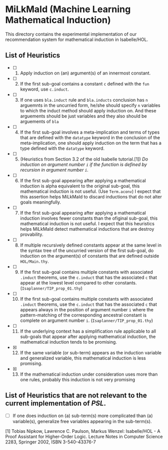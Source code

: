 # MiLkMaId (Machine Learning Mathematical Induction)

This directory contains the experimental implementation of our recommendation system for mathematical induction in Isabelle/HOL.

## List of Heuristics

- [ ] 1. Apply induction on (an) argument(s) of an innermost constant.
- [ ] 2. If the first sub-goal contains a constant `c` defined with the `fun` keyword, use `c.induct`.
- [ ] 3. If one uses `bla.induct` rule and `bla.inducts` conclusion has `n` arguemnts in the uncurried form, 
         he/she should specify `n` variables to which the induct method should apply induction on.
         And these arguements should be just variables and they also should be arguements of `bla`
- [ ] 4. If the first sub-goal involves a meta-implication and terms of types that are defined with the `datatype` keyword 
         in the conclusion of the meta-implication, one should apply induction on the term 
         that has a type defined with the `datatype` keyword.
- [ ] 5. (Heuristics from Section 3.2 of the old Isabelle tutorial.[1]) _Do induction on argument number `i`
         if the function is defined by recursion in argument number `i`._
- [ ] 6. If the first sub-goal appearing after applying a mathematical induction is alpha equivalent to 
         the original sub-goal,
         this mathematical induction is not useful. (Use `Term.aconv`)
         I expect that this assertion helps MiLkMaId to discard inductions that do not alter goals meaningfully.
- [ ] 7. If the first sub-goal appearing after applying a mathematical induction involves fewer constants than the ofiginal
         sub-goal, this mathematical induction is not useful.
         I expect that this heuristics helps MiLkMaId detect mathematical inductions that are destroy provability.
- [ ] 8. If multiple recursively defined constants appear at the same level in the syntax tree of 
         the uncurried version of the first sub-goal, do induction on the argument(s) of constants that are defined outside
         `HOL/Main.thy`.
- [ ] 9. If the first sub-goal contains multiple constants with associated `.induct` theorems, 
         use the `c.induct` that has the associated `c` that appear at the lowest level compared to other constants.
         (`Isaplanner/TIP_prop_01.thy`)
- [ ] 10. If the first sub-goal contains multiple constants with associated `.induct` theorems, 
          use the `c.induct` that has the associated `c` that appears always in the position of argument number `i`
          where the pattern-matching of the corresponding ancestral constant is complete on argument number `i`.
          (`Isaplanner/TIP_prop_01.thy`)
- [ ] 11. If the underlying context has a simplification rule applicable to 
          all sub-goals that appear after applying mathematical induction, the mathematical induction tends to be promising.
- [X] 12. If the same variable (or sub-term) appears as the induction variable and generalized variable, 
          this mathematical induction is less promising.
- [X] 13. If the mathematical induction under consideration uses more than one rules,
          probably this induction is not very promising
          
## List of Heuristics that are not relevant to the current implementation of _PSL_.
- [ ] If one does induction on (a) sub-term(s) more complicated than (a) variable(s), 
      generalize free variables appearing in the sub-term(s).

[1] Tobias Nipkow, Lawrence C. Paulson, Markus Wenzel: Isabelle/HOL - A Proof Assistant for Higher-Order Logic. 
Lecture Notes in Computer Science 2283, Springer 2002, ISBN 3-540-43376-7

